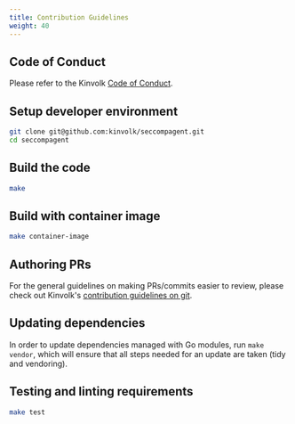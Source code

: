 ```yaml
---
title: Contribution Guidelines
weight: 40
---
```


## Code of Conduct

Please refer to the Kinvolk [Code of Conduct](https://github.com/kinvolk/contribution/blob/master/CODE_OF_CONDUCT.md).

## Setup developer environment

```bash
git clone git@github.com:kinvolk/seccompagent.git
cd seccompagent
```

## Build the code

```bash
make
```

## Build with container image

```bash
make container-image
```

## Authoring PRs

For the general guidelines on making PRs/commits easier to review, please check out
Kinvolk's
[contribution guidelines on git](https://github.com/kinvolk/contribution/tree/master/topics/git.md).

## Updating dependencies

In order to update dependencies managed with Go modules, run `make vendor`,
which will ensure that all steps needed for an update are taken (tidy and vendoring).

## Testing and linting requirements

```bash
make test
```
